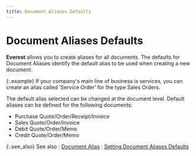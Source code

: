```yaml
---
title: Document Aliases Defaults
---
```


# Document Aliases Defaults


**Everest** allows you to create  aliases for all documents. The defaults for Document Aliases identify  the default alias to be used when creating a new document.


{:.example}
If your company's main line of business is  services, you can create an alias called ‘Service Order’ for the type  Sales Orders.


The default alias selected can be changed at the document level. Default  aliases can be defined for the following documents:

- Purchase Quote/Order/Receipt/Invoice
- Sales Quote/Order/Invoice
- Debit Quote/Order/Memo
- Credit Quote/Order/Memo



{:.see_also}
See also
: [Document  Alias]({{site.bp_baseurl}}/doc-aliases/document_aliases_businesss_process_in_everest_content.html)
: [Setting  Document Aliases Defaults]({{site.bp_baseurl}}/flow-ctrl/defs/alias-defs/setting_document_aliases_defaults_defaults.html)
